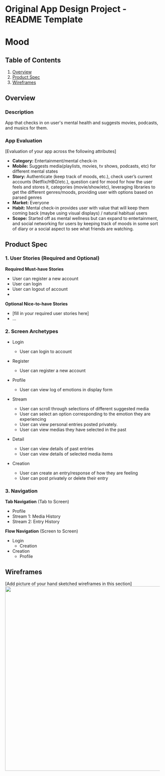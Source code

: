 Original App Design Project - README Template
===

# Mood

## Table of Contents
1. [Overview](#Overview)
1. [Product Spec](#Product-Spec)
1. [Wireframes](#Wireframes)

## Overview
### Description
App that checks in on user's mental health and suggests movies, podcasts, and musics for them.

### App Evaluation
[Evaluation of your app across the following attributes]
- **Category:** Entertainment/mental check-in
- **Mobile:** Suggests media(playlists, movies, tv shows, podcasts, etc) for different mental states
- **Story:** Authenticate (keep track of moods, etc.), check user’s current accounts (Netflix/HBO/etc.), question card for mood for how the user feels and stores it, categories (movie/show/etc), leveraging libraries to get the different genres/moods, providing user with options based on parsed genres
- **Market:** Everyone
- **Habit:** Mental check-in provides user with value that will keep them coming back (maybe using visual displays) / natural habitual users
- **Scope:** Started off as mental wellness but can expand to entertainment, and social networking for users by keeping track of moods in some sort of diary or a social aspect to see what friends are watching.

## Product Spec

### 1. User Stories (Required and Optional)

**Required Must-have Stories**

* User can register a new account
* User can login 
* User can logout of account
* 

**Optional Nice-to-have Stories**

* [fill in your required user stories here]
* ...

### 2. Screen Archetypes

* Login
   * User can login to account
* Register
   * User can register a new account
 * Profile
   * User can view log of emotions in display form 

 * Stream
   * User can scroll through selections of different suggested media
   * User can select an option corresponding to the emotion they are experiencing
   * User can view personal entries posted privately.
   * User can view medias they have selected in the past

 * Detail
     * User can view details of past entries
     * User can view details of selected media items

 * Creation
   * User can create an entry/response of how they are feeling
   * User can post privately or delete their entry

### 3. Navigation

**Tab Navigation** (Tab to Screen)

* Profile
* Stream 1: Media History
* Stream 2: Entry History

**Flow Navigation** (Screen to Screen)

* Login
   * Creation
* Creation
   * Profile

## Wireframes
[Add picture of your hand sketched wireframes in this section]
<img src="YOUR_WIREFRAME_IMAGE_URL" width=600>

